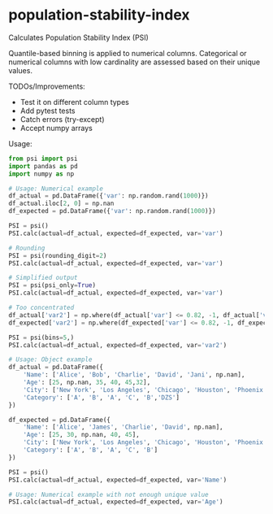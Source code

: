 # population-stability-index
Calculates Population Stability Index (PSI)

Quantile-based binning is applied to numerical columns.
Categorical or numerical columns with low cardinality are assessed based on their unique values.

TODOs/Improvements:
* Test it on different column types
* Add pytest tests
* Catch errors (try-except)
* Accept numpy arrays

Usage:

```python
from psi import psi
import pandas as pd
import numpy as np

# Usage: Numerical example
df_actual = pd.DataFrame({'var': np.random.rand(1000)})
df_actual.iloc[2, 0] = np.nan
df_expected = pd.DataFrame({'var': np.random.rand(1000)})

PSI = psi()
PSI.calc(actual=df_actual, expected=df_expected, var='var')

# Rounding
PSI = psi(rounding_digit=2)
PSI.calc(actual=df_actual, expected=df_expected, var='var')

# Simplified output
PSI = psi(psi_only=True)
PSI.calc(actual=df_actual, expected=df_expected, var='var')

# Too concentrated
df_actual['var2'] = np.where(df_actual['var'] <= 0.82, -1, df_actual['var'])
df_expected['var2'] = np.where(df_expected['var'] <= 0.82, -1, df_expected['var'])

PSI = psi(bins=5,)
PSI.calc(actual=df_actual, expected=df_expected, var='var2')

# Usage: Object example
df_actual = pd.DataFrame({
    'Name': ['Alice', 'Bob', 'Charlie', 'David', 'Jani', np.nan],
    'Age': [25, np.nan, 35, 40, 45,32],
    'City': ['New York', 'Los Angeles', 'Chicago', 'Houston', 'Phoenix','Iszkaszentgyörgy'],
    'Category': ['A', 'B', 'A', 'C', 'B','DZS']
})

df_expected = pd.DataFrame({
    'Name': ['Alice', 'James', 'Charlie', 'David', np.nan],
    'Age': [25, 30, np.nan, 40, 45],
    'City': ['New York', 'Los Angeles', 'Chicago', 'Houston', 'Phoenix'],
    'Category': ['A', 'B', 'A', 'C', 'B']
})

PSI = psi()
PSI.calc(actual=df_actual, expected=df_expected, var='Name')

# Usage: Numerical example with not enough unique value
PSI.calc(actual=df_actual, expected=df_expected, var='Age')

```